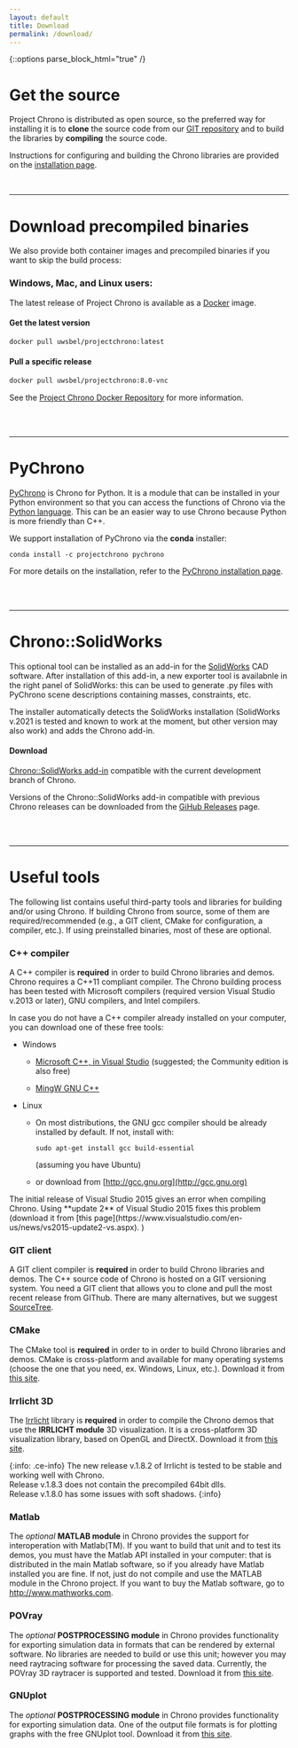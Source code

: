 ```yaml
---
layout: default
title: Download
permalink: /download/
---
```


{::options parse_block_html="true" /}

Get the source
==============

Project Chrono is distributed as open source, so the preferred way for installing it is to **clone** the source code from our [GIT repository](https://github.com/projectchrono/chrono) and to build the libraries by **compiling** the source code.

Instructions for configuring and building the Chrono libraries are provided on the [installation page](http://api.projectchrono.org/development/tutorial_table_of_content_install.html).

<br>

---

Download precompiled binaries
=============================

We also provide both container images and precompiled binaries if you want to skip the build process:

### Windows, Mac, and Linux users:
The latest release of Project Chrono is available as a [Docker](https://www.docker.com/products/docker-desktop) image.
<div class="well">

#### Get the latest version

```sh
docker pull uwsbel/projectchrono:latest
```

#### Pull a specific release
```sh
docker pull uwsbel/projectchrono:8.0-vnc
```

See the [Project Chrono Docker Repository](https://hub.docker.com/repository/docker/uwsbel/projectchrono) for more information. 
</div>



<br />
<br />

---

PyChrono
========

[PyChrono](http://projectchrono.org/pychrono/) is Chrono for Python. It is a module that can be installed in your Python environment so that you can access the functions of Chrono via the [Python language](http://www.python.org). This can be an easier way to use Chrono because Python is more friendly than C++.

We support installation of PyChrono via the **conda** installer:

```
conda install -c projectchrono pychrono
```

For more details on the installation, refer to the 
[PyChrono installation page](http://api.projectchrono.org/pychrono_installation.html).


<br>
<br>


---


Chrono::SolidWorks
==================

This optional tool can be installed as an add-in for the [SolidWorks](http://www.SolidWorks.com) CAD software.
After installation of this add-in, a new exporter tool is availabnle in the right panel of SolidWorks: this can be used to generate .py files with PyChrono scene descriptions containing masses, constraints, etc.

The installer automatically detects the SolidWorks installation (SolidWorks v.2021 is tested and known to work at the moment, but other version may also work) and adds the
Chrono add-in.


<div class="well">

#### <span class="glyphicon glyphicon-download-alt"></span> Download

[Chrono::SolidWorks add-in](https://www.projectchrono.org/assets/installers/Chrono_SolidWorks_current.exe) compatible with the current development branch of Chrono.

Versions of the Chrono::SolidWorks add-in compatible with previous Chrono releases can be downloaded from the [GiHub Releases](https://github.com/projectchrono/chrono/releases) page.<br>
</div>

<br>
<br>

---


Useful tools
=============================

The following list contains useful third-party tools and libraries for building and/or using Chrono. If building Chrono from source, some of them are required/recommended (e.g., a GIT client, CMake for configuration, a compiler, etc.). If using preinstalled binaries, most of these are optional.


### C++ compiler

A C++ compiler is **required** in order to build
Chrono libraries and demos. Chrono requires a C++11 compliant compiler. The Chrono building process has been tested with Microsoft compilers (required version Visual Studio v.2013 or later), GNU compilers, and Intel compilers.

<div class="ce-info">

In case you do not have a C++ compiler already installed on your computer, you can download one of these free tools:

* Windows

  * [Microsoft C++, in Visual Studio](https://www.visualstudio.com)  (suggested; the Community edition is also free)

  * [MingW GNU C++](http://www.mingw.org/wiki/InstallationHOWTOforMinGW)

* Linux

  * On most distributions, the GNU gcc compiler should be already installed by default. If not, install with:  
	```
	sudo apt-get install gcc build-essential
	```  
    (assuming you have Ubuntu)

  * or download from [http://gcc.gnu.org](http://gcc.gnu.org)
</div>

<div class="ce-danger">
The initial release of Visual Studio 2015 gives an
error when compiling Chrono. Using **update 2** of Visual Studio 2015 fixes this problem (download it from
[this page](https://www.visualstudio.com/en-us/news/vs2015-update2-vs.aspx). )
</div>


### GIT client

A GIT client compiler is **required** in order to build
Chrono libraries and demos.
The C++ source code of Chrono is hosted on a GIT versioning system.
You need a GIT client that allows you to clone and pull the most recent release from GIThub.
There are many alternatives, but we suggest [SourceTree](https://www.sourcetreeapp.com/).


### CMake

The CMake tool is **required** in order to in order to build
Chrono libraries and demos. CMake is cross-platform and available
for many operating systems (choose the one that you need, ex. Windows,
Linux, etc.). Download it from [this site](http://www.cmake.org/cmake/resources/software.html).


### Irrlicht 3D

The [Irrlicht](http://irrlicht.sourceforge.net/downloads.html) library
is **required** in order to compile the Chrono demos that use the **IRRLICHT module**
3D visualization. It is a cross-platform 3D visualization library, based
on OpenGL and DirectX. Download it from [this site](http://downloads.sourceforge.net/irrlicht/irrlicht-1.8.2.zip).

{:info: .ce-info}
The new release v.1.8.2 of Irrlicht is tested to be stable and working well with Chrono.  
Release v.1.8.3 does not contain the precompiled 64bit dlls.  
Release v.1.8.0 has some issues with soft shadows.
{:info}


### Matlab

The *optional* **MATLAB module** in Chrono provides the support
for interoperation with Matlab(TM). If you want to build that unit and
to test its demos, you must have the Matlab API installed in your
computer: that is distributed in the main Matlab software, so if you
already have Matlab installed you are fine. If not, just do not compile and use the
MATLAB module in the Chrono project. If you want to buy the
Matlab software, go to
[<http://www.mathworks.com>](http://www.mathworks.com).


### POVray

The *optional* **POSTPROCESSING module** in Chrono provides
functionality for exporting simulation data in formats that can be
rendered by external software. No libraries are needed to build or use
this unit; however you may need raytracing software for
processing the saved data. Currently, the POVray 3D raytracer is
supported and tested. Download it from [this
site](http://www.povray.org).

### GNUplot

The *optional* **POSTPROCESSING module** in Chrono provides
functionality for exporting simulation data. One of the output file formats
is for plotting graphs with the free GNUplot tool. Download it from [this
site](http://www.gnuplot.info).
